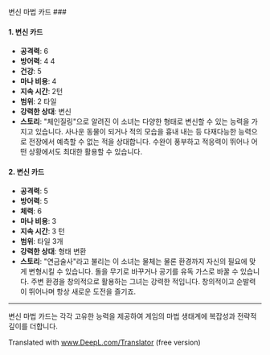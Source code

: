 변신 마법 카드 ###

#### 1. 변신 카드

- **공격력**: 6
- **방어력**: 4 4
- **건강**: 5
- **마나 비용**: 4
- **지속 시간**: 2턴
- **범위**: 2 타일
- **강력한 상대**: 변신
- **스토리**: "체인질링"으로 알려진 이 소녀는 다양한 형태로 변신할 수 있는 능력을 가지고 있습니다. 사나운 동물이 되거나 적의 모습을 흉내 내는 등 다재다능한 능력으로 전장에서 예측할 수 없는 적을 상대합니다. 수완이 풍부하고 적응력이 뛰어나 어떤 상황에서도 최대한 활용할 수 있습니다.

#### 2. 변신 카드

- **공격력**: 5
- **방어력**: 5
- **체력**: 6
- **마나 비용**: 3
- **지속 시간**: 3 턴
- **범위**: 타일 3개
- **강력한 상대**: 형태 변환
- **스토리**: "연금술사"라고 불리는 이 소녀는 물체는 물론 환경까지 자신의 필요에 맞게 변형시킬 수 있습니다. 돌을 무기로 바꾸거나 공기를 유독 가스로 바꿀 수 있습니다. 주변 환경을 창의적으로 활용하는 그녀는 강력한 적입니다. 창의적이고 순발력이 뛰어나며 항상 새로운 도전을 즐기죠.

---

변신 마법 카드는 각각 고유한 능력을 제공하여 게임의 마법 생태계에 복잡성과 전략적 깊이를 더합니다.

Translated with www.DeepL.com/Translator (free version)